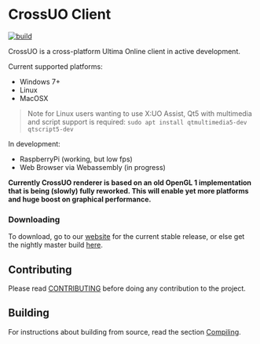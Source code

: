 <!--
SPDX-FileCopyrightText: 2020 Danny Angelo Carminati Grein
SPDX-License-Identifier: AGPL-3.0-or-later
-->
# CrossUO Client

[![build](https://github.com/crossuo/crossuo/actions/workflows/build.yml/badge.svg)](https://github.com/crossuo/crossuo/actions/workflows/build.yml)

CrossUO is a cross-platform Ultima Online client in active development.

Current supported platforms:

- Windows 7+
- Linux
- MacOSX

> Note for Linux users wanting to use X:UO Assist, Qt5 with multimedia and script support is required:
> `sudo apt install qtmultimedia5-dev qtscript5-dev`

In development:

- RaspberryPi (working, but low fps)
- Web Browser via Webassembly (in progress)

**Currently CrossUO renderer is based on an old OpenGL 1 implementation that is being (slowly) fully reworked. This will enable yet more platforms and huge boost on graphical performance.**


### Downloading

To download, go to our [website](https://crossuo.com/#download) for the current stable release, or else get the nightly master build [here](https://github.com/crossuo/crossuo/releases).


## Contributing

Please read [CONTRIBUTING](docs/CONTRIBUTING.md) before doing any contribution to the project.

## Building

For instructions about building from source, read the section [Compiling](docs/CONTRIBUTING/Compiling.md).
